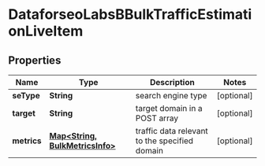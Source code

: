 

# DataforseoLabsBBulkTrafficEstimationLiveItem


## Properties

| Name | Type | Description | Notes |
|------------ | ------------- | ------------- | -------------|
|**seType** | **String** | search engine type |  [optional] |
|**target** | **String** | target domain in a POST array |  [optional] |
|**metrics** | [**Map&lt;String, BulkMetricsInfo&gt;**](BulkMetricsInfo.md) | traffic data relevant to the specified domain |  [optional] |




